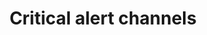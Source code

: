 ---
slug: critical-alert-channels
version: v1.389.0
title: Critical alert channels
tags: ['Workers', 'Security', 'Enterprise Edition']
description: Get a notification everytime a job is re-run after a crash.
features:
  [
    'Get email or Slack notifications everytime a job is re-run after a crash.',
    'You can set an alert to receive notification via Email or Slack when the number of running workers in a group falls below a given number.'
  ]
image: ./critical_alert_slack.png
docs: /docs/core_concepts/critical_alerts
---